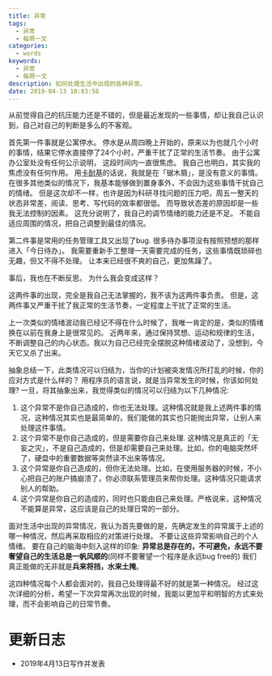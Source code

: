 ```yaml
---
title: 异常
tags:
  - 异常
  - 每周一文
categories:
  - words
keywords:
  - 异常
  - 每周一文
description: 如何处理生活中出现的各种异常。
date: 2019-04-13 10:03:56
---
```



从前觉得自己的抗压能力还是不错的，但是最近发现的一些事情，却让我自己认识到，自己对自己的判断是多么的不客观。

首先第一件事就是公寓停水。
停水是从周四晚上开始的，原来以为也就几个小时的事情，结果它停水直接停了24个小时，严重干扰了正常的生活节奏。
由于公寓办公室处没有任何公示说明， 这段时间内一直很焦虑。
我自己也明白，其实我的焦虑没有任何作用。
用[卡耐基][]的话说，我就是在「锯木屑」，是没有意义的事情。
在很多其他类似的情况下，我基本能够做到置身事外，不会因为这些事情干扰自己的情绪。
但是这次却不一样，也许是因为科研寻找问题的压力吧，周五一整天的状态非常差，阅读、思考、写代码的效率都很低。
而导致状态差的原因却是一些我无法控制的因素。
这充分说明了，我自己的调节情绪的能力还是不足。
不能自适应周围的情况，把自己调整到最佳的情况。

第二件事是常用的任务管理工具又出现了bug.
很多待办事项没有按照预想的那样进入「今日待办」。
我需要重新手工整理一天需要完成的任务，这些事情既琐碎也无趣，但又不得不处理。
让本来已经很不爽的自己，更加焦躁了。

事后，我也在不断反思。
为什么我会变成这样？

这两件事的出现，完全是我自己无法掌握的，我不该为这两件事负责。
但是，这两件事又严重干扰了我正常的生活节奏，一定程度上干扰了正常的生活。

上一次类似的情绪波动我已经记不得在什么时候了，我唯一肯定的是，类似的情绪换在以前在我身上是很常见的。
近两年来，通过保持冥想、运动和规律的生活，不断调整自己的内心状态。我以为自己已经完全摆脱这种情绪波动了，没想到，今天它又杀了出来。

抽象总结一下，此类情况可以归结为，当你的计划被突发情况所打乱的时候，你的应对方式是什么样的？
用程序员的语言说，就是当异常发生的时候，你该如何处理?
一旦，将其抽象出来，我觉得类似的情况可以归结为以下几种情况:
1. 这个异常不是你自己造成的，你也无法处理。这种情况就是我上述两件事的情况，这种情况其实也是最简单的，我们能做的其实也只能抛出异常，让别人来处理这件事情。
2. 这个异常不是你自己造成的，但是需要你自己来处理. 这种情况是真正的「无妄之灾」，不是自己造成的，但是却需要自己来处理。比如，你的电脑突然坏了，硬盘中的重要数据等突然读不出来等情况。
3. 这个异常是你自己造成的，但你无法处理。比如，在使用服务器的时候，不小心把自己的账户搞崩溃了，你必须联系管理员来帮你处理。这种情况只能请求别人的帮助。
4. 这个异常是你自己的造成的，同时也只能由自己来处理。严格说来，这种情况不能算是异常，这应该是自己的处理日常的一部分。

面对生活中出现的异常情况，我认为首先要做的是，先确定发生的异常属于上述的哪一种情况，然后再采取相应的对策进行处理。
不要让这些异常影响自己的个人情绪。
要在自己的脑海中刻入这样的印象: **异常总是存在的，不可避免，永远不要奢望自己的生活总是一帆风顺的**(同样不要奢望一个程序是永远bug free的)
我们真正能做的无非就是**兵来将挡，水来土掩**。

这四种情况每个人都会面对的，我自己处理得最不好的就是第一种情况。
经过这次详细的分析，希望一下次异常再次出现的时候，我能以更加平和明智的方式来处理，而不会影响自己的日常节奏。

# 更新日志

- 2019年4月13日写作并发表

[卡耐基]: https://en.wikipedia.org/wiki/Dale_Carnegie


